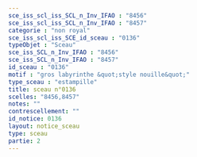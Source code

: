 ```yaml
---
sce_iss_scl_iss_SCL_n_Inv_IFAO : "8456"
sce_iss_scl_iss_SCL_n_Inv_IFAO : "8457"
categorie : "non royal"
sce_iss_scl_iss_SCE_id_sceau : "0136"
typeObjet : "Sceau"
sce_iss_SCL_n_Inv_IFAO : "8456"
sce_iss_SCL_n_Inv_IFAO : "8457"
id_sceau : "0136"
motif : "gros labyrinthe &quot;style nouille&quot;"
type_sceau : "estampille"
title: sceau n°0136
scelles: "8456,8457"
notes: ""
contrescellement: ""
id_notice: 0136
layout: notice_sceau
type: sceau
partie: 2
---
```

